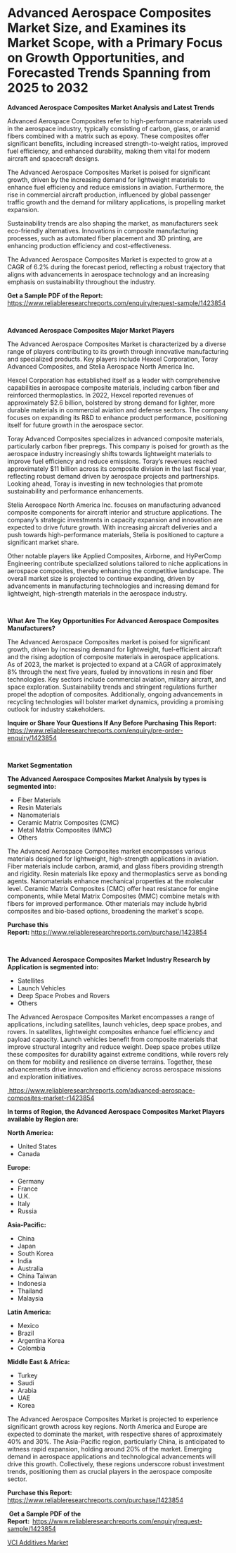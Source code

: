 <p><h1>Advanced Aerospace Composites Market Size, and Examines its Market Scope, with a Primary Focus on Growth Opportunities, and Forecasted Trends Spanning from 2025 to 2032</h1></p><p><strong>Advanced Aerospace Composites Market Analysis and Latest Trends</strong></p>
<p><p>Advanced Aerospace Composites refer to high-performance materials used in the aerospace industry, typically consisting of carbon, glass, or aramid fibers combined with a matrix such as epoxy. These composites offer significant benefits, including increased strength-to-weight ratios, improved fuel efficiency, and enhanced durability, making them vital for modern aircraft and spacecraft designs. </p><p>The Advanced Aerospace Composites Market is poised for significant growth, driven by the increasing demand for lightweight materials to enhance fuel efficiency and reduce emissions in aviation. Furthermore, the rise in commercial aircraft production, influenced by global passenger traffic growth and the demand for military applications, is propelling market expansion. </p><p>Sustainability trends are also shaping the market, as manufacturers seek eco-friendly alternatives. Innovations in composite manufacturing processes, such as automated fiber placement and 3D printing, are enhancing production efficiency and cost-effectiveness. </p><p>The Advanced Aerospace Composites Market is expected to grow at a CAGR of 6.2% during the forecast period, reflecting a robust trajectory that aligns with advancements in aerospace technology and an increasing emphasis on sustainability throughout the industry.</p></p>
<p><strong>Get a Sample PDF of the Report:&nbsp;</strong> <a href="https://www.reliableresearchreports.com/enquiry/request-sample/1423854?utm_campaign=2215&utm_medium=2&utm_source=Github&utm_content=ia&utm_term=02042025&utm_id=advanced-aerospace-composites">https://www.reliableresearchreports.com/enquiry/request-sample/1423854</a></p>
<p>&nbsp;</p>
<p><strong>Advanced Aerospace Composites Major Market Players</strong></p>
<p><p>The Advanced Aerospace Composites Market is characterized by a diverse range of players contributing to its growth through innovative manufacturing and specialized products. Key players include Hexcel Corporation, Toray Advanced Composites, and Stelia Aerospace North America Inc.</p><p>Hexcel Corporation has established itself as a leader with comprehensive capabilities in aerospace composite materials, including carbon fiber and reinforced thermoplastics. In 2022, Hexcel reported revenues of approximately $2.6 billion, bolstered by strong demand for lighter, more durable materials in commercial aviation and defense sectors. The company focuses on expanding its R&D to enhance product performance, positioning itself for future growth in the aerospace sector.</p><p>Toray Advanced Composites specializes in advanced composite materials, particularly carbon fiber prepregs. This company is poised for growth as the aerospace industry increasingly shifts towards lightweight materials to improve fuel efficiency and reduce emissions. Toray’s revenues reached approximately $11 billion across its composite division in the last fiscal year, reflecting robust demand driven by aerospace projects and partnerships. Looking ahead, Toray is investing in new technologies that promote sustainability and performance enhancements.</p><p>Stelia Aerospace North America Inc. focuses on manufacturing advanced composite components for aircraft interior and structure applications. The company’s strategic investments in capacity expansion and innovation are expected to drive future growth. With increasing aircraft deliveries and a push towards high-performance materials, Stelia is positioned to capture a significant market share.</p><p>Other notable players like Applied Composites, Airborne, and HyPerComp Engineering contribute specialized solutions tailored to niche applications in aerospace composites, thereby enhancing the competitive landscape. The overall market size is projected to continue expanding, driven by advancements in manufacturing technologies and increasing demand for lightweight, high-strength materials in the aerospace industry.</p></p>
<p>&nbsp;</p>
<p><strong>What Are The Key Opportunities For Advanced Aerospace Composites Manufacturers?</strong></p>
<p><p>The Advanced Aerospace Composites market is poised for significant growth, driven by increasing demand for lightweight, fuel-efficient aircraft and the rising adoption of composite materials in aerospace applications. As of 2023, the market is projected to expand at a CAGR of approximately 8% through the next five years, fueled by innovations in resin and fiber technologies. Key sectors include commercial aviation, military aircraft, and space exploration. Sustainability trends and stringent regulations further propel the adoption of composites. Additionally, ongoing advancements in recycling technologies will bolster market dynamics, providing a promising outlook for industry stakeholders.</p></p>
<p><strong>Inquire or Share Your Questions If Any Before Purchasing This Report:</strong> <a href="https://www.reliableresearchreports.com/enquiry/pre-order-enquiry/1423854?utm_campaign=2215&utm_medium=2&utm_source=Github&utm_content=ia&utm_term=02042025&utm_id=advanced-aerospace-composites">https://www.reliableresearchreports.com/enquiry/pre-order-enquiry/1423854</a></p>
<p>&nbsp;</p>
<p><strong>Market Segmentation</strong></p>
<p><strong>The Advanced Aerospace Composites Market Analysis by types is segmented into:</strong></p>
<p><ul><li>Fiber Materials</li><li>Resin Materials</li><li>Nanomaterials</li><li>Ceramic Matrix Composites (CMC)</li><li>Metal Matrix Composites (MMC)</li><li>Others</li></ul></p>
<p><p>The Advanced Aerospace Composites market encompasses various materials designed for lightweight, high-strength applications in aviation. Fiber materials include carbon, aramid, and glass fibers providing strength and rigidity. Resin materials like epoxy and thermoplastics serve as bonding agents. Nanomaterials enhance mechanical properties at the molecular level. Ceramic Matrix Composites (CMC) offer heat resistance for engine components, while Metal Matrix Composites (MMC) combine metals with fibers for improved performance. Other materials may include hybrid composites and bio-based options, broadening the market's scope.</p></p>
<p><strong>Purchase this Report:&nbsp;</strong><a href="https://www.reliableresearchreports.com/purchase/1423854?utm_campaign=2215&utm_medium=2&utm_source=Github&utm_content=ia&utm_term=02042025&utm_id=advanced-aerospace-composites">https://www.reliableresearchreports.com/purchase/1423854</a></p>
<p>&nbsp;</p>
<p><strong>The Advanced Aerospace Composites Market Industry Research by Application is segmented into:</strong></p>
<p><ul><li>Satellites</li><li>Launch Vehicles</li><li>Deep Space Probes and Rovers</li><li>Others</li></ul></p>
<p><p>The Advanced Aerospace Composites Market encompasses a range of applications, including satellites, launch vehicles, deep space probes, and rovers. In satellites, lightweight composites enhance fuel efficiency and payload capacity. Launch vehicles benefit from composite materials that improve structural integrity and reduce weight. Deep space probes utilize these composites for durability against extreme conditions, while rovers rely on them for mobility and resilience on diverse terrains. Together, these advancements drive innovation and efficiency across aerospace missions and exploration initiatives.</p></p>
<p><a href="https://www.reliableresearchreports.com/advanced-aerospace-composites-market-r1423854?utm_campaign=2215&utm_medium=2&utm_source=Github&utm_content=ia&utm_term=02042025&utm_id=advanced-aerospace-composites">&nbsp;https://www.reliableresearchreports.com/advanced-aerospace-composites-market-r1423854</a></p>
<p><strong>In terms of Region, the Advanced Aerospace Composites Market Players available by Region are:</strong></p>
<p>
    <p> <strong> North America: </strong>
        <ul>
            <li>United States</li>
            <li>Canada</li>
        </ul>
        </p> 
    <p> <strong> Europe: </strong>
        <ul>
            <li>Germany</li>
            <li>France</li>
            <li>U.K.</li>
            <li>Italy</li>
            <li>Russia</li>
        </ul>
        </p> 
    <p> <strong> Asia-Pacific: </strong>
        <ul>
            <li>China</li>
            <li>Japan</li>
            <li>South Korea</li>
            <li>India</li>
            <li>Australia</li>
            <li>China Taiwan</li>
            <li>Indonesia</li>
            <li>Thailand</li>
            <li>Malaysia</li>
        </ul>
        </p> 
    <p> <strong> Latin America: </strong>
        <ul>
            <li>Mexico</li>
            <li>Brazil</li>
            <li>Argentina Korea</li>
            <li>Colombia</li>
        </ul>
        </p> 
    <p> <strong> Middle East & Africa: </strong>
        <ul>
            <li>Turkey</li>
            <li>Saudi</li>
            <li>Arabia</li>
            <li>UAE</li>
            <li>Korea</li>
        </ul>
    </p>
    </p>
<p><p>The Advanced Aerospace Composites Market is projected to experience significant growth across key regions. North America and Europe are expected to dominate the market, with respective shares of approximately 40% and 30%. The Asia-Pacific region, particularly China, is anticipated to witness rapid expansion, holding around 20% of the market. Emerging demand in aerospace applications and technological advancements will drive this growth. Collectively, these regions underscore robust investment trends, positioning them as crucial players in the aerospace composite sector.</p></p>
<p><strong>Purchase this Report: </strong><a href="https://www.reliableresearchreports.com/purchase/1423854?utm_campaign=2215&utm_medium=2&utm_source=Github&utm_content=ia&utm_term=02042025&utm_id=advanced-aerospace-composites">https://www.reliableresearchreports.com/purchase/1423854</a></p>
<p>&nbsp;<strong>Get a Sample PDF of the Report:&nbsp;&nbsp;</strong><a href="https://www.reliableresearchreports.com/enquiry/request-sample/1423854?utm_campaign=2215&utm_medium=2&utm_source=Github&utm_content=ia&utm_term=02042025&utm_id=advanced-aerospace-composites">https://www.reliableresearchreports.com/enquiry/request-sample/1423854</a></p>
<p><strong></strong></p>
<p><p><a href="https://github.com/hgf64gh/Market-Research-Report-List-2/blob/main/vci-additives-market.md?utm_campaign=2215&utm_medium=2&utm_source=Github&utm_content=ia&utm_term=02042025&utm_id=advanced-aerospace-composites">VCI Additives Market</a></p></p>